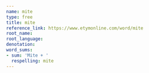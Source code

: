 ```yaml
---
name: mite
type: free
title: mite
reference_link: https://www.etymonline.com/word/mite
root_name: 
root_language: 
denotation: 
word_sums:
- sum: 'Mite + '
  respelling: mite
---
```

